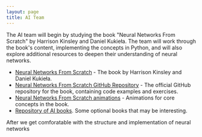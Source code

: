 ```yaml
---
layout: page
title: AI Team
---
```


The AI team will begin by studying the book "Neural
Networks From Scratch" by Harrison Kinsley and Daniel Kukieła. The team will
work through the book's content, implementing the concepts in Python, and will
also explore additional resources to deepen their understanding of neural
networks.

* [Neural Networks From Scratch](https://nnfs.io/) - The book by Harrison Kinsley and Daniel Kukieła.
* [Neural Networks From Scratch GitHub Repository](https://github.com/Sentdex/nnfs_book) - The official GitHub repository for the book, containing code examples and exercises.
* [Neural Networks From Scratch animations](https://nnfs.io/neural_network_animations) - Animations for core concepts in the book. 
* [Repository of AI books](https://github.com/aridiosilva/AI_Books). Some optional books that may be interesting. 

After we get comforatable with the structure and implementation of neural networks
